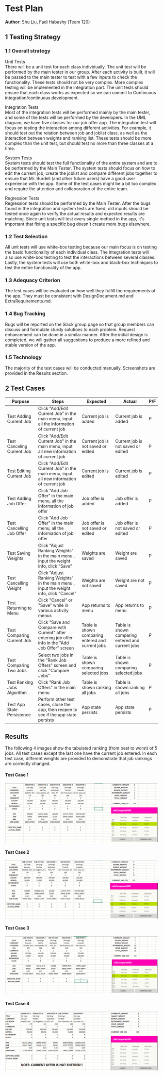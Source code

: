 # Test Plan

**Author**: Shu Liu, Fadi Habashy (Team 120)

## 1 Testing Strategy

### 1.1 Overall strategy

Unit Tests  
There will be a unit test for each class individually. The unit test will be performed by the main tester in our group. After each activity is built, it will be passed to the main tester to test with a few inputs to check the functionality. These tests should not be very complex. More complex testing will be implemented in the integration part. The unit tests should ensure that each class works as expected so we can commit to Continuous integration/continuous development.

Integration Tests  
Most of the integration tests will be performed mainly by the main tester, and some of the tests will be performed by the developers. In the UML diagram, we have five classes for our job offer app. The integration test will focus on testing the interaction among different activities. For example, it should test out the relation between job and joblist class, as well as the interaction between weights and ranking list. These tests should be more complex than the unit test, but should test no more than three classes at a time.

System Tests  
System tests should test the full functionality of the entire system and are to be performed by the Main Tester. The system tests should focus on how to edit the current job, create the joblist and compare different jobs together to ensure that Mr. Burdell (and other future users) have a good user experience with the app. Some of the test cases might be a bit too complex and require the attention and collaboration of the entire team.

Regression Tests  
Regression tests should be performed by the Main Tester. After the bugs found in the integration and system tests are fixed, old inputs should be tested once again to verify the actual results and expected results are matching. Since unit tests will test every single method in the app, it's important that fixing a specific bug doesn't create more bugs elsewhere. 

### 1.2 Test Selection
All unit tests will use white-box testing because our main focus is on testing the basic functionality of each individual class. The integration tests will also use white-box testing to test the interactions between several classes. Lastly, the system tests will use both white-box and black-box techniques to test the entire functionality of the app.


### 1.3 Adequacy Criterion
The test cases will be evaluated on how well they fulfill the requirements of the app. They must be consistent with DesignDocument.md and ExtraRequirements.md.


### 1.4 Bug Tracking
Bugs will be reported on the Slack group page so that group members can discuss and formulate sturdy solutions to each problem. 
Request enhancement can be done in a similar manner. After the initial design is completed, we will gather all suggestions to produce a more refined and stable version of the app. 


### 1.5 Technology
The majority of the test cases will be conducted manually. Screenshots are provided in the Results section.


## 2 Test Cases
| Purpose                     | Steps                                                                                             | Expected                                          | Actual                             | P/F |
| --------------------------- | ------------------------------------------------------------------------------------------------- | ------------------------------------------------- | ---------------------------------- | --- |
| Test Adding Current Job     | Click "Add/Edit Current Job" in the main menu, input all the information of current job           | Current job is added                              | Current job is added           | P   |
| Test Canceling Current Job  | Click "Add/Edit Current Job" in the main menu, input all new information of current job           | Current job is not saved or edited                | Current job is not saved or edited | P   |
| Test Editing Current Job    | Click "Add/Edit Current Job" in the main menu, input all new information of current job           | Current job is edited                             | Current job is edited          | P  |
| Test Adding Job Offer       | Click "Add Job Offer" in the main menu, all the information of job offer                          | Job offer is added                                | Job offer is added             | P   |
| Test Cancelling Job Offer   | Click "Add Job Offer" in the main menu, all the information of job offer                          | Job offer is not saved or edited                  | Job offer is not saved or edited   | P   |
| Test Saving Weights         | Click "Adjust Ranking Weights" in the main menu , input the weight info, click "Save"             | Weights are saved                                 | Weight are saved                   | P   |
| Test Cancelling Weight      | Click "Adjust Ranking Weights" in the main menu , input the weight info, click "Cancel"           | Weights are not saved                             | Weight are not saved               | P   |
| Test Returning to Menu      | Click "Cancel" or "Save" while in various activity menus                                          | App returns to menu                               | App returns to menu                | P   |
| Test Comparing Current Job  | Click "Save and Compare with Current" after entering job offer info in the "Add Job Offer" screen | Table is shown comparing entered and current jobs | Table is shown comparing entered and current jobs          | P   |
| Test Comparing Two Jobs     | Select two jobs in the "Rank Job Offers" screen and click "Compare Jobs"                          | Table is shown comparing selected jobs            | Table is shown comparing selected jobs          | P   |
| Test Ranking Jobs Algorithm | Click "Rank Job Offers" in the main menu                                                          | Table is shown ranking all jobs                   | Table is shown ranking all jobs          | P   |
| Test App State Persistence  | Perform other test cases, close the app, then reopen to see if the app state persists             | App state persists                                | App state persists        | P   |

## Results
The following 4 images show the tabulated ranking (from best to worst) of 5 jobs. All test cases except the last one have the current job entered. 
In each test case, different weights are provided to demonstrate that job rankings are correctly changed.

#### Test Case 1
![Test Case 1](./images/Ranking_Algorithm_TestCase_1.PNG)

#### Test Case 2
![Test Case 2](./images/Ranking_Algorithm_TestCase_2.PNG)

#### Test Case 3
![Test Case 3](./images/Ranking_Algorithm_TestCase_3.PNG)

#### Test Case 4
![Test Case 4](./images/Ranking_Algorithm_TestCase_4.PNG) 